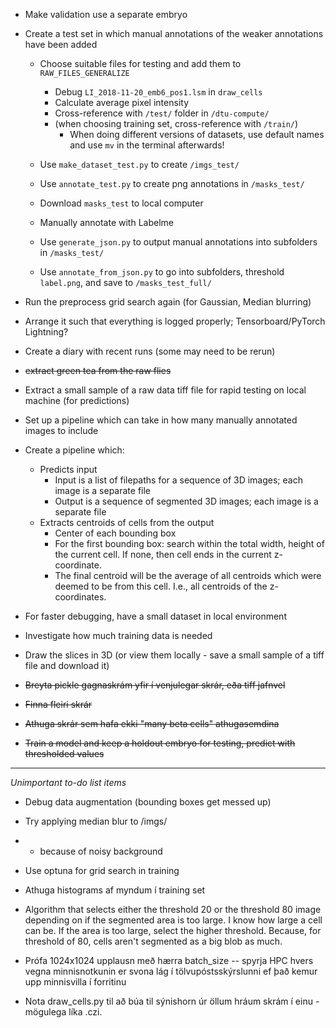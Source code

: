 - Make validation use a separate embryo

- Create a test set in which manual annotations of the weaker annotations have been added
    - Choose suitable files for testing and add them to `RAW_FILES_GENERALIZE`
        - Debug `LI_2018-11-20_emb6_pos1.lsm` in `draw_cells`
        - Calculate average pixel intensity
        - Cross-reference with `/test/` folder in `/dtu-compute/`
        - (when choosing training set, cross-reference with `/train/`)
            - When doing different versions of datasets, use default names and use `mv` in the terminal afterwards!

    - Use `make_dataset_test.py` to create `/imgs_test/`

    - Use `annotate_test.py` to create png annotations in `/masks_test/`

    - Download `masks_test` to local computer

    - Manually annotate with Labelme

    - Use `generate_json.py` to output manual annotations into subfolders in `/masks_test/`

    - Use `annotate_from_json.py` to go into subfolders, threshold `label.png`, and save to `/masks_test_full/`

- Run the preprocess grid search again (for Gaussian, Median blurring)

- Arrange it such that everything is logged properly; Tensorboard/PyTorch Lightning?

- Create a diary with recent runs (some may need to be rerun)

- ~~extract green tea from the raw flies~~

- Extract a small sample of a raw data tiff file for rapid testing on local machine (for predictions)

- Set up a pipeline which can take in how many manually annotated images to include

- Create a pipeline which:
    - Predicts input
        - Input is a list of filepaths for a sequence of 3D images; each image is a separate file
        - Output is a sequence of segmented 3D images; each image is a separate file
    - Extracts centroids of cells from the output
        - Center of each bounding box
        - For the first bounding box: search within the total width, height of the current cell. If none, then cell ends in the current z-coordinate.
        - The final centroid will be the average of all centroids which were deemed to be from this cell. I.e., all centroids of the z-coordinates.

- For faster debugging, have a small dataset in local environment

- Investigate how much training data is needed


- Draw the slices in 3D (or view them locally - save a small sample of a tiff file and download it)

- ~~Breyta pickle gagnaskrám yfir í venjulegar skrár, eða tiff jafnvel~~
- ~~Finna fleiri skrár~~
- ~~Athuga skrár sem hafa ekki "many beta cells" athugasemdina~~

- ~~Train a model and keep a holdout embryo for testing, predict with thresholded values~~

- - - 

*Unimportant to-do list items*

- Debug data augmentation (bounding boxes get messed up)

- Try applying median blur to /imgs/
- - because of noisy background

- Use optuna for grid search in training

- Athuga histograms af myndum í training set

- Algorithm that selects either the threshold 20 or the threshold 80 image depending on if the segmented area is too large. I know how large a cell can be. If the area is too large, select the higher threshold. Because, for threshold of 80, cells aren't segmented as a big blob as much.

- Prófa 1024x1024 upplausn með hærra batch_size -- spyrja HPC hvers vegna minnisnotkunin er svona lág í tölvupóstsskýrslunni ef það kemur upp minnisvilla í forritinu

- Nota draw_cells.py til að búa til sýnishorn úr öllum hráum skrám í einu - mögulega líka .czi.






